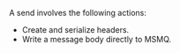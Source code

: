 A send involves the following actions:

 * Create and serialize headers.
 * Write a message body directly to MSMQ.